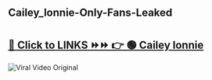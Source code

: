 
 ## Cailey_lonnie-Only-Fans-Leaked

# <h2><a href="https://clipsfans.com/Cailey_lonnie&ref=git">🔗 Click to LINKS ⏩⏩ 👉 🟢 Cailey lonnie </a></h2>

<a href="https://clipsfans.com/Cailey_lonnie&ref=git" rel="nofollow" data-target="animated-image.originalLink"><img src="https://i.ibb.co.com/xMMVF88/686577567.gif" alt="Viral Video Original" style="max-width: 100%; display: inline-block;" data-target="animated-image.originalImage"></a>
